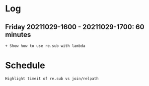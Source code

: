 # Log

## Friday 20211029-1600 - 20211029-1700: 60 minutes

    + Show how to use re.sub with lambda

# Schedule

    Highlight timeit of re.sub vs join/relpath
